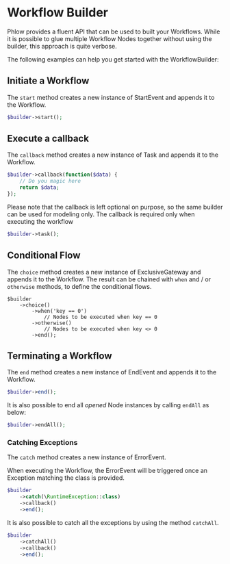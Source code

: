 # Workflow Builder
Phlow provides a fluent API that can be used to built your Workflows. While it is possible to glue multiple Workflow Nodes together without using the builder, this approach is quite verbose.

The following examples can help you get started with the WorkflowBuilder:

## Initiate a Workflow

The `start` method creates a new instance of StartEvent and appends it to the Workflow. 

``` php
$builder->start();
```

## Execute a callback

The `callback` method creates a new instance of Task and appends it to the Workflow.

``` php
$builder->callback(function($data) {
    // Do you magic here
    return $data;
});

```

Please note that the callback is left optional on purpose, so the same builder can be used for modeling only. The callback is required only when executing the workflow

``` php
$builder->task();
```

## Conditional Flow

The `choice` method creates a new instance of ExclusiveGateway and appends it to the Workflow.
The result can be chained with `when` and / or `otherwise` methods, to define the conditional flows.

``` 
$builder
    ->choice()
        ->when('key == 0')
            // Nodes to be executed when key == 0
        ->otherwise()
            // Nodes to be executed when key <> 0
        ->end();
```

## Terminating a Workflow

The `end` method creates a new instance of EndEvent and appends it to the Workflow.

``` php
$builder->end();
```

It is also possible to end all *opened* Node instances by calling `endAll` as below:

``` php
$builder->endAll();
``` 

### Catching Exceptions

The `catch` method creates a new instance of ErrorEvent.

When executing the Workflow, the ErrorEvent will be triggered once an Exception matching the class is provided.

``` php
$builder
    ->catch(\RuntimeException::class)
    ->callback()
    ->end();
```

It is also possible to catch all the exceptions by using the method `catchAll`.

``` php
$builder
    ->catchAll()
    ->callback()
    ->end();
```
